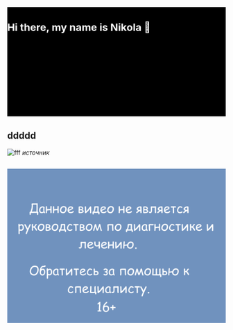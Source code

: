 <svg fill="none" viewBox="0 0 600 300" width="600" height="300">
  <foreignObject width="100%" height="100%">
    <div xmlns="http://www.w3.org/1999/xhtml">
      <style>.container { display: flex; width: 100%; height: 300px; background-color: black; color: white;}
      </style>
      <div class="container">
        <h1>Hi there, my name is Nikola 👋</h1>
      </div>
    </div>
  </foreignObject>
</svg>
    
## ddddd
![fff](https://pressbooks.openeducationalberta.ca/app/uploads/sites/3/2018/08/0500Pronormoblast1-Gloria-Kwon.jpg)
_источник_

##
![hhh](./f.png)
